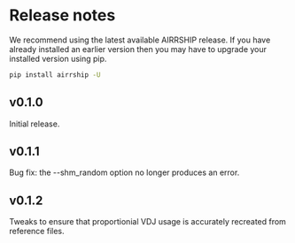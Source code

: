# Release notes

We recommend using the latest available AIRRSHIP release. If you have already installed an earlier version then you may have to upgrade your installed version using pip. 

```bash
pip install airrship -U
```

## v0.1.0

Initial release.

## v0.1.1

Bug fix: the --shm_random option no longer produces an error.

## v0.1.2

Tweaks to ensure that proportionial VDJ usage is accurately recreated from reference files.